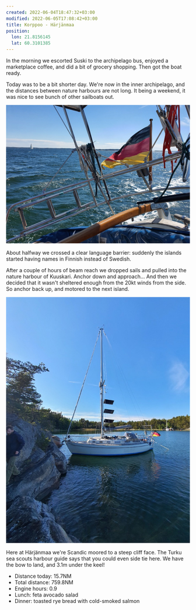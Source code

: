 ```yaml
---
created: 2022-06-04T18:47:32+03:00
modified: 2022-06-05T17:08:42+03:00
title: Korppoo - Härjänmaa
position:
  lon: 21.8156145
  lat: 60.3101385
---
```


In the morning we escorted Suski to the archipelago bus, enjoyed a marketplace coffee, and did a bit of grocery shopping. Then got the boat ready.

Today was to be a bit shorter day. We're now in the inner archipelago, and the distances between nature harbours are not long. It being a weekend, it was nice to see bunch of other sailboats out.

![Sailing up the coast](../2022/f2e9becda7313a9dbc7b87ee74445111.jpg) 

About halfway we crossed a clear language barrier: suddenly the islands started having names in Finnish instead of Swedish.

After a couple of hours of beam reach we dropped sails and pulled into the nature harbour of Kuuskari. Anchor down and approach... And then we decided that it wasn't sheltered enough from the 20kt winds from the side. So anchor back up, and motored to the next island.

![Anchored at Härjänmaa](../2022/96362be6351f4a064232e21888af4fb5.jpg) 

Here at Härjänmaa we're Scandic moored to a steep cliff face. The Turku sea scouts harbour guide says that you could even side tie here. We have the bow to land, and 3.1m under the keel!

* Distance today: 15.7NM
* Total distance: 759.8NM
* Engine hours: 0.9
* Lunch: feta avocado salad
* Dinner: toasted rye bread with cold-smoked salmon
